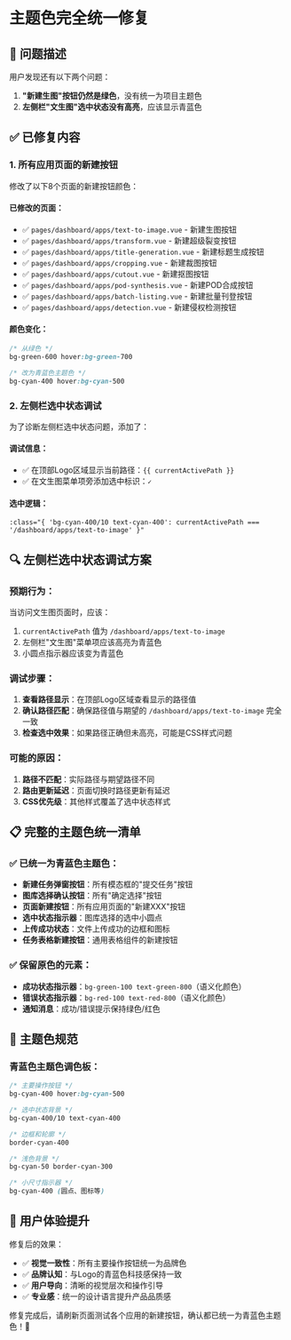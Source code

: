 # 主题色完全统一修复

## 🎯 **问题描述**
用户发现还有以下两个问题：
1. **"新建生图"按钮仍然是绿色**，没有统一为项目主题色
2. **左侧栏"文生图"选中状态没有高亮**，应该显示青蓝色

## ✅ **已修复内容**

### 1. **所有应用页面的新建按钮**
修改了以下8个页面的新建按钮颜色：

#### 已修改的页面：
- ✅ `pages/dashboard/apps/text-to-image.vue` - 新建生图按钮
- ✅ `pages/dashboard/apps/transform.vue` - 新建超级裂变按钮  
- ✅ `pages/dashboard/apps/title-generation.vue` - 新建标题生成按钮
- ✅ `pages/dashboard/apps/cropping.vue` - 新建裁图按钮
- ✅ `pages/dashboard/apps/cutout.vue` - 新建抠图按钮
- ✅ `pages/dashboard/apps/pod-synthesis.vue` - 新建POD合成按钮
- ✅ `pages/dashboard/apps/batch-listing.vue` - 新建批量刊登按钮
- ✅ `pages/dashboard/apps/detection.vue` - 新建侵权检测按钮

#### 颜色变化：
```css
/* 从绿色 */
bg-green-600 hover:bg-green-700

/* 改为青蓝色主题色 */
bg-cyan-400 hover:bg-cyan-500
```

### 2. **左侧栏选中状态调试**
为了诊断左侧栏选中状态问题，添加了：

#### 调试信息：
- ✅ 在顶部Logo区域显示当前路径：`{{ currentActivePath }}`
- ✅ 在文生图菜单项旁添加选中标识：`✓`

#### 选中逻辑：
```vue
:class="{ 'bg-cyan-400/10 text-cyan-400': currentActivePath === '/dashboard/apps/text-to-image' }"
```

## 🔍 **左侧栏选中状态调试方案**

### 预期行为：
当访问文生图页面时，应该：
1. `currentActivePath` 值为 `/dashboard/apps/text-to-image`
2. 左侧栏"文生图"菜单项应该高亮为青蓝色
3. 小圆点指示器应该变为青蓝色

### 调试步骤：
1. **查看路径显示**：在顶部Logo区域查看显示的路径值
2. **确认路径匹配**：确保路径值与期望的 `/dashboard/apps/text-to-image` 完全一致
3. **检查选中效果**：如果路径正确但未高亮，可能是CSS样式问题

### 可能的原因：
1. **路径不匹配**：实际路径与期望路径不同
2. **路由更新延迟**：页面切换时路径更新有延迟
3. **CSS优先级**：其他样式覆盖了选中状态样式

## 📋 **完整的主题色统一清单**

### ✅ 已统一为青蓝色主题色：
- **新建任务弹窗按钮**：所有模态框的"提交任务"按钮
- **图库选择确认按钮**：所有"确定选择"按钮
- **页面新建按钮**：所有应用页面的"新建XXX"按钮
- **选中状态指示器**：图库选择的选中小圆点
- **上传成功状态**：文件上传成功的边框和图标
- **任务表格新建按钮**：通用表格组件的新建按钮

### ✅ 保留原色的元素：
- **成功状态指示器**：`bg-green-100 text-green-800`（语义化颜色）
- **错误状态指示器**：`bg-red-100 text-red-800`（语义化颜色）
- **通知消息**：成功/错误提示保持绿色/红色

## 🎨 **主题色规范**

### 青蓝色主题色调色板：
```css
/* 主要操作按钮 */
bg-cyan-400 hover:bg-cyan-500

/* 选中状态背景 */
bg-cyan-400/10 text-cyan-400

/* 边框和轮廓 */
border-cyan-400

/* 浅色背景 */
bg-cyan-50 border-cyan-300

/* 小尺寸指示器 */
bg-cyan-400 (圆点、图标等)
```

## 🚀 **用户体验提升**

修复后的效果：
- ✅ **视觉一致性**：所有主要操作按钮统一为品牌色
- ✅ **品牌认知**：与Logo的青蓝色科技感保持一致
- ✅ **用户导向**：清晰的视觉层次和操作引导
- ✅ **专业感**：统一的设计语言提升产品品质感

修复完成后，请刷新页面测试各个应用的新建按钮，确认都已统一为青蓝色主题色！🎉 